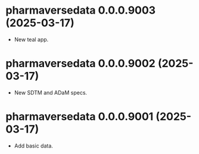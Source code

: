 <!-- NEWS.md is maintained by https://cynkra.github.io/fledge, do not edit -->

# pharmaversedata 0.0.0.9003 (2025-03-17)

- New teal app.

# pharmaversedata 0.0.0.9002 (2025-03-17)

- New SDTM and ADaM specs.

# pharmaversedata 0.0.0.9001 (2025-03-17)

- Add basic data.


